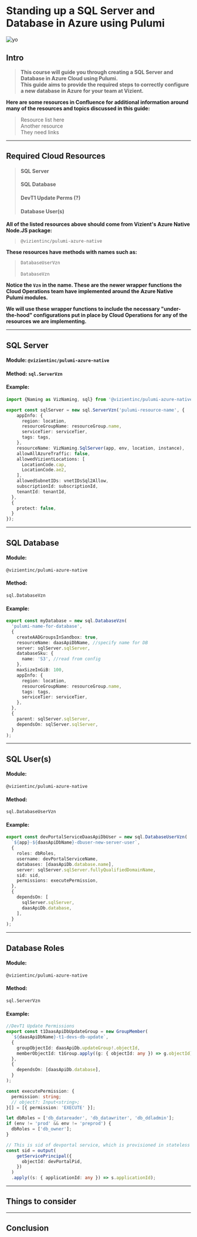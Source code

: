 # Standing up a SQL Server and Database in Azure using Pulumi

![yo](acloud.jpeg)

## Intro

>__This course will guide you through creating a SQL Server and Database in Azure Cloud using Pulumi.__ <br>
__This guide aims to provide the required steps to correctly configure a new database in Azure for your team at Vizient.__

__Here are some resources in Confluence for additional information around many of the resources and topics discussed in this guide:__

> Resource list here <br>
> Another resource <br>
> They need links

---

## Required Cloud Resources

>#### SQL Server
>#### SQL Database
>#### DevT1 Update Perms (?)
>#### Database User(s)

__All of the listed resources above should come from Vizient's Azure Native Node.JS package:__

 >`@vizientinc/pulumi-azure-native`

__These resources have methods with names such as:__

>`DatabaseUserVzn` <br> <br>
 `DatabaseVzn`

__Notice the `Vzn` in the name. These are the newer wrapper functions the Cloud Operations team have implemented around the Azure Native Pulumi modules.__

__We will use these wrapper functions to include the necessary "under-the-hood"
configurations put in place by Cloud Operations for any of the resources we are implementing.__

---

## SQL Server

#### Module: `@vizientinc/pulumi-azure-native`
#### Method: `sql.ServerVzn`
#### Example: 
```typescript
import {Naming as VizNaming, sql} from '@vizientinc/pulumi-azure-native';

export const sqlServer = new sql.ServerVzn('pulumi-resource-name', {
    appInfo: {
      region: location,
      resourceGroupName: resourceGroup.name,
      serviceTier: serviceTier,
      tags: tags,
    },
    resourceName: VizNaming.SqlServer(app, env, location, instance),
    allowAllAzureTraffic: false,
    allowedVizientLocations: [
      LocationCode.cap,
      LocationCode.ae2,
    ],
    allowedSubnetIDs: vnetIDsSql2Allow,
    subscriptionId: subscriptionId,
    tenantId: tenantId,
  },
  {
    protect: false,
  }
});
```
---

## SQL Database
#### Module: 
`@vizientinc/pulumi-azure-native`

#### Method: 
`sql.DatabaseVzn`

#### Example: 
```typescript
export const myDatabase = new sql.DatabaseVzn(
  'pulumi-name-for-database',
  {
    createAADGroupsInSandbox: true,
    resourceName: daasApiDbName, //specify name for DB
    server: sqlServer.sqlServer,
    databaseSku: {
      name: 'S3', //read from config
    },
    maxSizeInGiB: 100,
    appInfo: {
      region: location,
      resourceGroupName: resourceGroup.name,
      tags: tags,
      serviceTier: serviceTier,
    },
  },
  {
    parent: sqlServer.sqlServer,
    dependsOn: sqlServer.sqlServer,
  }
);
```
---

## SQL User(s)

#### Module: 
`@vizientinc/pulumi-azure-native`

#### Method: 
`sql.DatabaseUserVzn`

#### Example: 

```typescript
export const devPortalServiceDaasApiDbUser = new sql.DatabaseUserVzn(
  `${app}-${daasApiDbName}-dbuser-new-server-user`,
  {
    roles: dbRoles,
    username: devPortalServiceName,
    databases: [daasApiDb.database.name],
    server: sqlServer.sqlServer.fullyQualifiedDomainName,
    sid: sid,
    permissions: executePermission,
  },
  {
    dependsOn: [
      sqlServer.sqlServer,
      daasApiDb.database,
    ],
  }
);
```

---

## Database Roles

#### Module:
 `@vizientinc/pulumi-azure-native`
#### Method: 
 `sql.ServerVzn`
#### Example: 
```typescript
//DevT1 Update Permissions
export const t1DaasApiDbUpdateGroup = new GroupMember(
  `${daasApiDbName}-t1-devs-db-update`,
  {
    groupObjectId: daasApiDb.updateGroup!.objectId,
    memberObjectId: t1Group.apply((g: { objectId: any }) => g.objectId),
  },
  {
    dependsOn: [daasApiDb.database],
  }
);

const executePermission: {
  permission: string;
  // object?: Input<string>;
}[] = [{ permission: 'EXECUTE' }];

let dbRoles = ['db_datareader', 'db_datawriter', 'db_ddladmin'];
if (env != 'prod' && env != 'preprod') {
  dbRoles = ['db_owner'];
}

// This is sid of devportal service, which is provisioned in stateless resources
const sid = output(
    getServicePrincipal({
      objectId: devPortalPid,
    })
  )
  .apply((s: { applicationId: any }) => s.applicationId);
```
---

## Things to consider

---

## Conclusion

